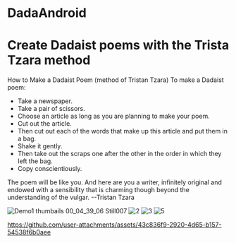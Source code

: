 # DadaAndroid
# Create Dadaist poems with the Trista Tzara method


How to Make a Dadaist Poem
(method of Tristan Tzara)
To make a Dadaist poem:

- Take a newspaper. 
- Take a pair of scissors.
- Choose an article as long as you are planning to make your poem.
- Cut out the article.
- Then cut out each of the words that make up this article and put them in a bag.
- Shake it gently.
- Then take out the scraps one after the other in the order in which they left the bag.
- Copy conscientiously.

The poem will be like you.
And here are you a writer, infinitely original and endowed with a sensibility that is charming though beyond the understanding of the vulgar.
--Tristan Tzara





![Demo1 thumbails 00_04_39_06 Still007](https://github.com/user-attachments/assets/30b4717c-4062-4d70-8230-015ab44c8923)
![2](https://github.com/user-attachments/assets/0f531477-395e-446b-a92f-2090e67bae23)
![3](https://github.com/user-attachments/assets/9152c5f7-7064-4ac8-9eb4-086c6388dff0)
![5](https://github.com/user-attachments/assets/701dda7b-bd8d-46d9-b0fe-6265dc5549de)

https://github.com/user-attachments/assets/43c836f9-2920-4d65-b157-54538f6b0aee
